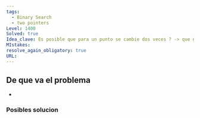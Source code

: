 ```yaml
---
tags:
  - Binary Search
  - two pointers
Level: 1400
Solved: true
Idea_clave: Es posible que para un punto se cambie dos veces ? -> que grupo de puntos es optimo
MIstakes: 
resolve_again_obligatory: true
URL: 
---
```


## De que va el problema

- 

### Posibles solucion
